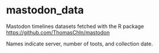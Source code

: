 # mastodon_data
Mastodon timelines datasets fetched with the R package https://github.com/ThomasChln/mastodon

Names indicate server, number of toots, and collection date.

